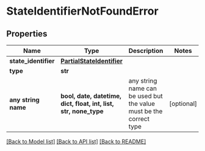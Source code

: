 # StateIdentifierNotFoundError


## Properties
Name | Type | Description | Notes
------------ | ------------- | ------------- | -------------
**state_identifier** | [**PartialStateIdentifier**](PartialStateIdentifier.md) |  | 
**type** | **str** |  | 
**any string name** | **bool, date, datetime, dict, float, int, list, str, none_type** | any string name can be used but the value must be the correct type | [optional]

[[Back to Model list]](../README.md#documentation-for-models) [[Back to API list]](../README.md#documentation-for-api-endpoints) [[Back to README]](../README.md)


